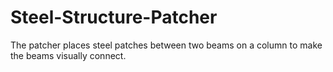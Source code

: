 # Steel-Structure-Patcher
The patcher places steel patches between two beams on a column to make the beams visually connect.
